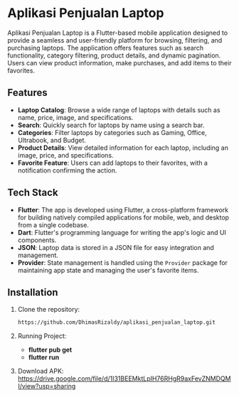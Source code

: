 # Aplikasi Penjualan Laptop

Aplikasi Penjualan Laptop is a Flutter-based mobile application designed to provide a seamless and user-friendly platform for browsing, filtering, and purchasing laptops. The application offers features such as search functionality, category filtering, product details, and dynamic pagination. Users can view product information, make purchases, and add items to their favorites.

## Features

- **Laptop Catalog**: Browse a wide range of laptops with details such as name, price, image, and specifications.
- **Search**: Quickly search for laptops by name using a search bar.
- **Categories**: Filter laptops by categories such as Gaming, Office, Ultrabook, and Budget.
- **Product Details**: View detailed information for each laptop, including an image, price, and specifications.
- **Favorite Feature**: Users can add laptops to their favorites, with a notification confirming the action.

## Tech Stack

- **Flutter**: The app is developed using Flutter, a cross-platform framework for building natively compiled applications for mobile, web, and desktop from a single codebase.
- **Dart**: Flutter's programming language for writing the app's logic and UI components.
- **JSON**: Laptop data is stored in a JSON file for easy integration and management.
- **Provider**: State management is handled using the `Provider` package for maintaining app state and managing the user's favorite items.

## Installation

1. Clone the repository:

   ```bash
   https://github.com/DhimasRizaldy/aplikasi_penjualan_laptop.git

2. Running Project:

   - **flutter pub get**
   - **flutter run**

3. Download APK:
   https://drive.google.com/file/d/1I31BEEMktLpIH76RHgR9axFevZNMDQMI/view?usp=sharing
   

